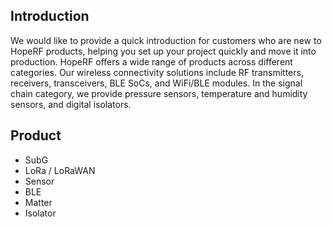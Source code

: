 ## Introduction
We would like to provide a quick introduction for customers who are new to HopeRF products, helping you set up your project quickly and move it into production.
HopeRF offers a wide range of products across different categories. Our wireless connectivity solutions include RF transmitters, receivers, transceivers, BLE SoCs, and WiFi/BLE modules. In the signal chain category, we provide pressure sensors, temperature and humidity sensors, and digital isolators.


## Product
- SubG
- LoRa / LoRaWAN
- Sensor
- BLE
- Matter
- Isolator
